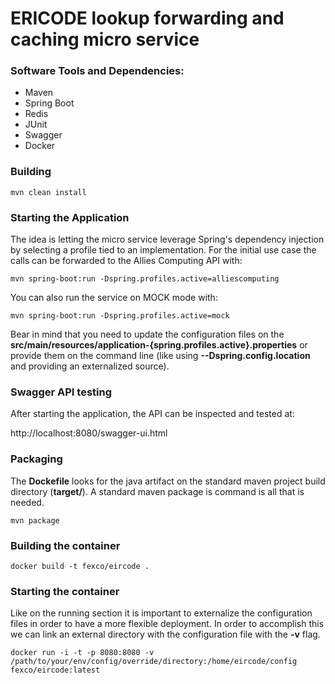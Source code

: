 # ERICODE lookup forwarding and caching micro service

### Software Tools and Dependencies:

- Maven
- Spring Boot
- Redis
- JUnit
- Swagger
- Docker

### Building

```
mvn clean install
```

### Starting the Application

The idea is letting the micro service leverage Spring's dependency injection by selecting a profile tied to an implementation. For the initial use case the calls can be forwarded to the Allies Computing API with: 

```
mvn spring-boot:run -Dspring.profiles.active=alliescomputing
```

You can also run the service on MOCK mode with:

```
mvn spring-boot:run -Dspring.profiles.active=mock
```

Bear in mind that you need to update the configuration files on the **src/main/resources/application-{spring.profiles.active}.properties** or provide them on the command line (like using **--Dspring.config.location** and providing an externalized source).

### Swagger API testing

After starting the application, the API can be inspected and tested at:

http://localhost:8080/swagger-ui.html

### Packaging

The **Dockefile** looks for the java artifact on the standard maven project build directory (**target/**). A standard maven package is command is all that is needed. 

```
mvn package
```

### Building the container

```
docker build -t fexco/eircode .
```

### Starting the container

Like on the running section it is important to externalize the configuration files in order to have a more flexible deployment. In order to accomplish this we can link an external directory with the configuration file with the **-v** flag.

```
docker run -i -t -p 8080:8080 -v /path/to/your/env/config/override/directory:/home/eircode/config fexco/eircode:latest
```
